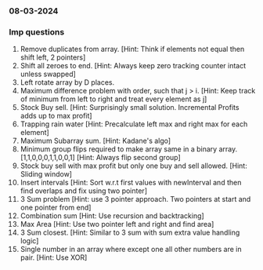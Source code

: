 ### 08-03-2024
### Imp questions

1. Remove duplicates from array. [Hint: Think if elements not equal then shift left, 2 pointers] 
2. Shift all zeroes to end. [Hint: Always keep zero tracking counter intact unless swapped]
3. Left rotate array by D places.
4. Maximum difference problem with order, such that j > i. [Hint: Keep track of minimum from left to right and treat every element as j]
5. Stock Buy sell. [Hint: Surprisingly small solution. Incremental Profits adds up to max profit]
6. Trapping rain water [Hint: Precalculate left max and right max for each element]
7. Maximum Subarray sum. [Hint: Kadane's algo]
8. Minimum group flips required to make array same in a binary array. [1,1,0,0,0,1,1,0,0,1] [Hint: Always flip second group]
9. Stock buy sell with max profit but only one buy and sell allowed. [Hint: Sliding window]
10. Insert intervals [Hint: Sort w.r.t first values with newInterval and then find overlaps and fix using two pointer]
11. 3 Sum problem [Hint: use 3 pointer approach. Two pointers at start and one pointer from end]
12. Combination sum [Hint: Use recursion and backtracking]
13. Max Area [Hint: Use two pointer left and right and find area]
14. 3 Sum closest. [Hint: Similar to 3 sum with sum extra value handling logic]
15. Single number in an array where except one all other numbers are in pair. [Hint: Use XOR]